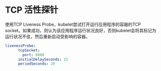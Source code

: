 # TCP 活性探针

使用TCP Liveness Probe，kubelet尝试打开运行应用程序的容器的TCP socket。如果成功，则认为该应用程序运行状况良好，否则kubelet会将其标记为运行状况不佳，然后重新启动受影响的容器。

```yaml
livenessProbe:
      tcpSocket:
        port: 8080
      initialDelaySeconds: 15
      periodSeconds: 20
```

